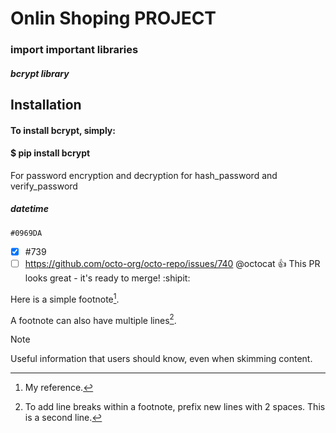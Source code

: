 # Onlin Shoping PROJECT
### import important libraries
##### bcrypt library
## Installation
#### To install bcrypt, simply:
#### $ pip install bcrypt
For password encryption and decryption
for hash_password and verify_password
##### datetime
`#0969DA`

- [x] #739
- [ ] https://github.com/octo-org/octo-repo/issues/740
@octocat :+1: This PR looks great - it's ready to merge! :shipit:

Here is a simple footnote[^1].

A footnote can also have multiple lines[^2].

[^1]: My reference.
[^2]: To add line breaks within a footnote, prefix new lines with 2 spaces.
  This is a second line.

> [!NOTE]
> Useful information that users should know, even when skimming content.



